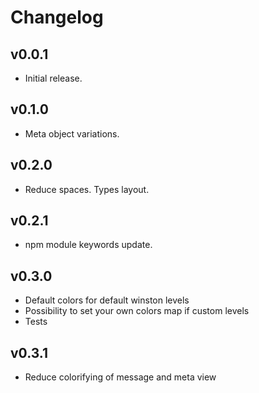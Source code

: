 # Changelog

## v0.0.1

* Initial release.

## v0.1.0

* Meta object variations.

## v0.2.0

* Reduce spaces. Types layout.

## v0.2.1

* npm module keywords update.

## v0.3.0

* Default colors for default winston levels
* Possibility to set your own colors map if custom levels
* Tests

## v0.3.1

* Reduce colorifying of message and meta view

